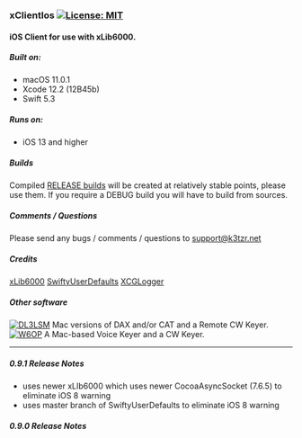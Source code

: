 ### xClientIos [![License: MIT](https://img.shields.io/badge/License-MIT-yellow.svg)](https://en.wikipedia.org/wiki/MIT_License)

#### iOS Client for use with xLib6000.

##### Built on:

*  macOS 11.0.1
*  Xcode 12.2 (12B45b)
*  Swift 5.3

##### Runs on:
* iOS 13 and higher

##### Builds
Compiled  [RELEASE builds](https://github.com/K3TZR/xClientIos/releases) will be created at relatively stable points, please use them.  If you require a DEBUG build you will have to build from sources. 

##### Comments / Questions
Please send any bugs / comments / questions to support@k3tzr.net

##### Credits
[xLib6000](https://github.com/K3TZR/xLib6000.git)
[SwiftyUserDefaults](https://github.com/sunshinejr/SwiftyUserDefaults.git)
[XCGLogger](https://github.com/DaveWoodCom/XCGLogger.git)

##### Other software
[![DL3LSM](https://img.shields.io/badge/DL3LSM-xDAX,_xCAT,_xKey-informational)](https://dl3lsm.blogspot.com) Mac versions of DAX and/or CAT and a Remote CW Keyer.  
[![W6OP](https://img.shields.io/badge/W6OP-xVoiceKeyer,_xCW-informational)](https://w6op.com) A Mac-based Voice Keyer and a CW Keyer.  

---

##### 0.9.1 Release Notes
* uses newer xLIb6000 which uses newer CocoaAsyncSocket (7.6.5) to eliminate iOS 8 warning
* uses master branch of SwiftyUserDefaults to eliminate iOS 8 warning


##### 0.9.0 Release Notes
